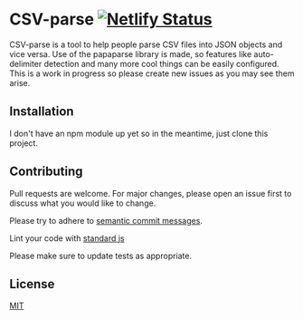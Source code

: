 # CSV-parse [![Netlify Status](https://api.netlify.com/api/v1/badges/5ce52414-105b-49af-b930-fc17f63331dd/deploy-status)](https://app.netlify.com/sites/csv-json-parse/deploys)

CSV-parse is a tool to help people parse CSV files into JSON objects and vice versa.  Use of the papaparse library is made, so features like auto-delimiter detection and many more cool things can be easily configured.  This is a work in progress so please create new issues as you may see them arise.

## Installation

I don't have an npm module up yet so in the meantime, just clone this project.

## Contributing
Pull requests are welcome. For major changes, please open an issue first to discuss what you would like to change.

Please try to adhere to [semantic commit messages](https://seesparkbox.com/foundry/semantic_commit_messages).

Lint your code with [standard js](https://standardjs.com/)

Please make sure to update tests as appropriate.

## License
[MIT](https://choosealicense.com/licenses/mit/)